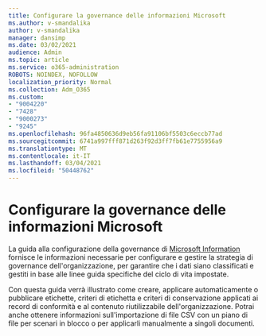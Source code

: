 ```yaml
---
title: Configurare la governance delle informazioni Microsoft
ms.author: v-smandalika
author: v-smandalika
manager: dansimp
ms.date: 03/02/2021
audience: Admin
ms.topic: article
ms.service: o365-administration
ROBOTS: NOINDEX, NOFOLLOW
localization_priority: Normal
ms.collection: Adm_O365
ms.custom:
- "9004220"
- "7428"
- "9000273"
- "9245"
ms.openlocfilehash: 96fa4850636d9eb56fa91106bf5503c6eccb77ad
ms.sourcegitcommit: 6741a997fff871d263f92d3ff7fb61e7755956a9
ms.translationtype: MT
ms.contentlocale: it-IT
ms.lasthandoff: 03/04/2021
ms.locfileid: "50448762"
---
```

# <a name="set-up-microsoft-information-governance"></a>Configurare la governance delle informazioni Microsoft

La guida alla configurazione della governance di [Microsoft Information](https://go.microsoft.com/fwlink/?linkid=2146529) fornisce le informazioni necessarie per configurare e gestire la strategia di governance dell'organizzazione, per garantire che i dati siano classificati e gestiti in base alle linee guida specifiche del ciclo di vita impostate.

Con questa guida verrà illustrato come creare, applicare automaticamente o pubblicare etichette, criteri di etichetta e criteri di conservazione applicati ai record di conformità e al contenuto riutilizzabile dell'organizzazione. Potrai anche ottenere informazioni sull'importazione di file CSV con un piano di file per scenari in blocco o per applicarli manualmente a singoli documenti.
